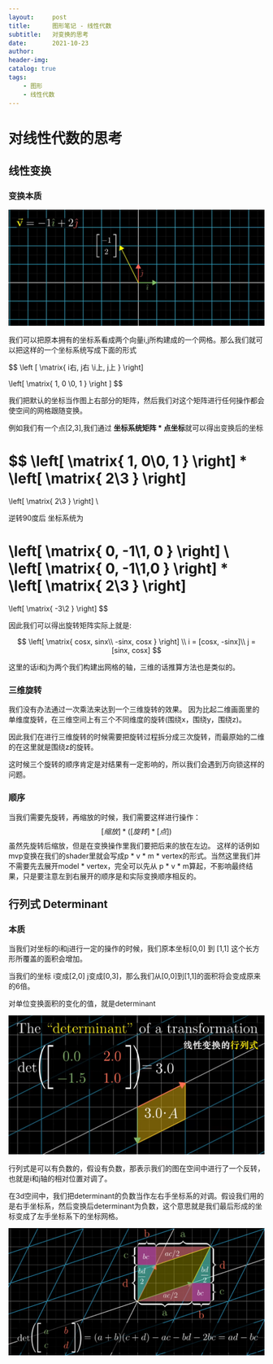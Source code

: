 ```yaml
---
layout:     post
title:      图形笔记 - 线性代数
subtitle:   对变换的思考
date:       2021-10-23
author:     
header-img: 
catalog: true
tags:
    - 图形
    - 线性代数
---
```


# 对线性代数的思考
## 线性变换
### 变换本质

<img src="/img/in-post/linear-algebra/nature-of-transform.png" alt="" style="zoom:50%;" />

我们可以把原本拥有的坐标系看成两个向量i,j所构建成的一个网格。那么我们就可以把这样的一个坐标系统写成下面的形式

$$
\left
[
\matrix{
	i右, j右 \\i上, j上
}
\right]

\left[
\matrix{
	1, 0 \\0, 1
}
\right
]
$$

我们把默认的坐标当作图上右部分的矩阵，然后我们对这个矩阵进行任何操作都会使空间的网格跟随变换。

例如我们有一个点[2,3],我们通过 **坐标系统矩阵 * 点坐标**就可以得出变换后的坐标

$$
\left[
\matrix{
	1, 0\\0, 1
}
\right]
*
\left[
\matrix{
	2\\3
}
\right]
=
\left[
\matrix{
	2\\3
}
\right]
\\

逆转90度后 坐标系统为

\left[
\matrix{
	0, -1\\1,  0
}
\right]
\\
\left[
\matrix{
	0, -1\\1,0
}
\right]
*
\left[
\matrix{
	2\\3
}
\right]
=
\left[
\matrix{
	-3\\2
}
\right]
$$

因此我们可以得出旋转矩阵实际上就是:

$$
\left[
\matrix{
	cosx,  sinx\\
	-sinx,  cosx
}
\right]
\\
i = [cosx, -sinx]\\
j = [sinx, cosx]
$$

这里的话i和j为两个我们构建出网格的轴，三维的话推算方法也是类似的。



### 三维旋转

我们没有办法通过一次乘法来达到一个三维旋转的效果。 因为比起二维画面里的单维度旋转，在三维空间上有三个不同维度的旋转(围绕x，围绕y，围绕z)。

因此我们在进行三维旋转的时候需要把旋转过程拆分成三次旋转，而最原始的二维的在这里就是围绕z的旋转。

这时候三个旋转的顺序肯定是对结果有一定影响的，所以我们会遇到万向锁这样的问题。



### 顺序

当我们需要先旋转，再缩放的时候，我们需要这样进行操作：
$$
[缩放] * ([旋转] * [ 点])
$$
虽然先旋转后缩放，但是在变换操作里我们要把后来的放在左边。 这样的话例如mvp变换在我们的shader里就会写成p * v * m * vertex的形式。当然这里我们并不需要先去展开model * vertex，完全可以先从 p * v * m算起，不影响最终结果，只是要注意左到右展开的顺序是和实际变换顺序相反的。



## 行列式 Determinant

### 本质

当我们对坐标的i和j进行一定的操作的时候，我们原本坐标[0,0] 到 [1,1] 这个长方形所覆盖的面积会增加。

当我们的坐标 i变成[2,0] j变成[0,3]，那么我们从[0,0]到[1,1]的面积将会变成原来的6倍。

对单位变换面积的变化的值，就是determinant

<img src="/img/in-post/linear-algebra/determinant1.png" alt="" style="zoom:50%;" />

行列式是可以有负数的，假设有负数，那表示我们的图在空间中进行了一个反转，也就是i和j轴的相对位置对调了。



在3d空间中，我们把determinant的负数当作左右手坐标系的对调。假设我们用的是右手坐标系，然后变换后determinant为负数，这个意思就是我们最后形成的坐标变成了左手坐标系下的坐标网格。

<img src="/img/in-post/linear-algebra/determinant2.png" alt="" style="zoom: 67%;" />
